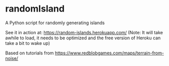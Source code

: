 # randomIsland
A Python script for randomly generating islands

See it in action at: https://random-islands.herokuapp.com/
(Note: It will take awhile to load, it needs to be optimized and the free version of Heroku can take a bit to wake up)

Based on tutorials from https://www.redblobgames.com/maps/terrain-from-noise/
